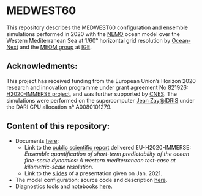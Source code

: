 # MEDWEST60

This repository describes the MEDWEST60 configuration and ensemble simulations performed in 2020 with the [NEMO](https://www.nemo-ocean.eu) ocean model over the Western Mediterranean Sea at 1/60° horizontal grid resolution by [Ocean-Next](https://www.ocean-next.fr/) and the [MEOM group](http://meom-group.github.io) at [IGE](http://www.ige-grenoble.fr).

## Acknowledments:
This project has received funding from the European Union’s Horizon 2020 research and innovation programme under grant agreement No 821926: [H2020-IMMERSE project](https://immerse-ocean.eu), and was further supported by [CNES](http://www.cnes.fr).
The simulations were performed on the supercomputer [Jean Zay@IDRIS](http://www.idris.fr/) under the DARI CPU allocation nº A0080101279.

## Content of this repository:
* Documents [here](01_Documents.md):
    - Link to the [public scientific report]() delivered EU-H2020-IMMERSE: _Ensemble quantification of  short-term predictability of the ocean fine-scale dynamics: A western mediterranean test-case at kilometric-scale resolution_.
    - Link to the [slides]() of a presentation given on Jan. 2021.
* The model configuration: source code and description [here](02_Config.md).
* Diagnostics tools and notebooks [here](03_DiagTools.md).

 
